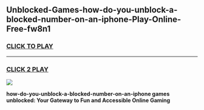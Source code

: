 
## Unblocked-Games-how-do-you-unblock-a-blocked-number-on-an-iphone-Play-Online-Free-fw8n1
<h3>
<a href="https://premium76.site?title=how-do-you-unblock-a-blocked-number-on-an-iphone&ref=26A">CLICK TO PLAY</a></h3>
<hr>

<h3>
<a href="https://premium76.site?title=how-do-you-unblock-a-blocked-number-on-an-iphone&ref=26A">CLICK 2 PLAY</a>
  
</h3>

<a href="https://premium76.site?title=how-do-you-unblock-a-blocked-number-on-an-iphone&ref=26A"><img src="https://clearcache.store/games.png"></a>


**how-do-you-unblock-a-blocked-number-on-an-iphone games unblocked: Your Gateway to Fun and Accessible Online Gaming**
